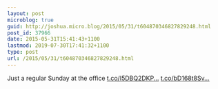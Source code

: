 ```yaml
---
layout: post
microblog: true
guid: http://joshua.micro.blog/2015/05/31/t604870346827829248.html
post_id: 37966
date: 2015-05-31T15:41:43+1100
lastmod: 2019-07-30T17:41:32+1100
type: post
url: /2015/05/31/t604870346827829248.html
---
```

Just a regular Sunday at the office [t.co/I5DBQ2DKP...](http://t.co/I5DBQ2DKPS) [t.co/bD168t8Sv...](http://t.co/bD168t8Svw)
